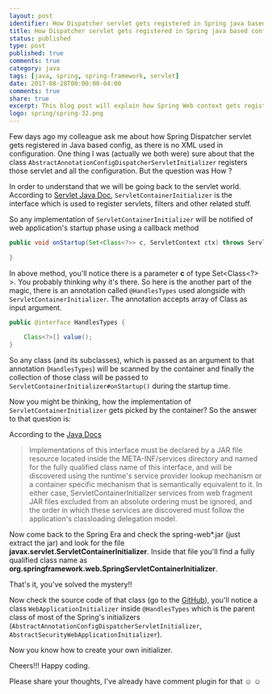```yaml
---
layout: post
identifier: How Dispatcher servlet gets registered in Spring java based config
title: How Dispatcher servlet gets registered in Spring java based config
status: published
type: post
published: true
comments: true
category: java
tags: [java, spring, spring-framework, servlet]
date: 2017-08-28T00:00:00-04:00
comments: true
share: true
excerpt: This blog post will explain how Spring Web context gets registered in servlet context.
logo: spring/spring-32.png
---
```


Few days ago my colleague ask me about how Spring Dispatcher servlet gets registered in Java based config, as there is no XML
  used in configuration. One thing I was (actually we both were) sure about that the class `AbstractAnnotationConfigDispatcherServletInitializer`
  registers those servlet and all the configuration. But the question was How ?
  
In order to understand that we will be going back to the servlet world. According to 
<a href='https://docs.oracle.com/javaee/7/api/javax/servlet/ServletContainerInitializer.html?is-external=true' target='_blank'>
Servlet Java Doc</a>, `ServletContainerInitializer` is the interface which is used to register servlets, filters and other related stuff. 

So any implementation of `ServletContainerInitializer` will be notified of web application's startup phase using a callback method 

```java
public void onStartup(Set<Class<?>> c, ServletContext ctx) throws ServletException {
    
} 
```

In above method, you'll notice there is a parameter __c__  of type Set<Class<?> >. You probably thinking why it's there.
So here is the another part of the magic, there is an annotation called `@HandlesTypes` used alongside with `ServletContainerInitializer`.
 The annotation accepts array of Class as input argument.

```java
public @interface HandlesTypes {
    
    Class<?>[] value();
}
```

So any class (and its subclasses), which is passed as an argument to that annotation (`HandlesTypes`) will be scanned by the container and finally the collection of those class will be passed to `ServletContainerInitializer#onStartup()` during the startup time.

Now you might be thinking, how the implementation of `ServletContainerInitializer` gets picked by the container? So the answer to that question is:

According to the <a href='https://docs.oracle.com/javaee/7/api/javax/servlet/ServletContainerInitializer.html?is-external=true' target='_blank'>Java Docs</a>

>Implementations of this interface must be declared by a JAR file resource located inside the META-INF/services directory and named for the fully qualified class name of this interface, and will be discovered using the runtime's service provider lookup mechanism or a container specific mechanism that is semantically equivalent to it. In either case, ServletContainerInitializer services from web fragment JAR files excluded from an absolute ordering must be ignored, and the order in which these services are discovered must follow the application's classloading delegation model.

Now come back to the Spring Era and check the spring-web*.jar (just extract the jar) and look for the file __javax.servlet.ServletContainerInitializer__. Inside that file you'll find a fully qualified class name as __org.springframework.web.SpringServletContainerInitializer__.

That's it, you've solved the mystery!!
 
 Now check the source code of that class (go to the <a href='https://github.com/spring-projects/spring-framework/blob/master/spring-web/src/main/java/org/springframework/web/SpringServletContainerInitializer.java' target='_blank'>GitHub</a>), you'll notice 
 a class `WebApplicationInitializer` inside `@HandlesTypes` which is the parent class of most of the Spring's initializers (`AbstractAnnotationConfigDispatcherServletInitializer`, `AbstractSecurityWebApplicationInitializer`).
  
Now you know how to create your own initializer. 

Cheers!!! Happy coding.

Please share your thoughts, I've already have comment plugin for that ☺ ☺

